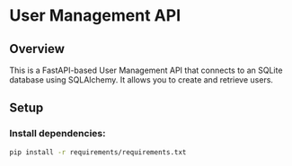 # User Management API

## Overview
This is a FastAPI-based User Management API that connects to an SQLite database using SQLAlchemy. It allows you to create and retrieve users.

## Setup

### Install dependencies:
```bash
pip install -r requirements/requirements.txt
